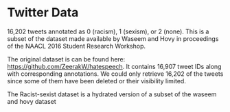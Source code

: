 # Twitter Data

16,202 tweets annotated as 0 (racism), 1 (sexism), or 2 (none).
This is a subset of the dataset made available by Waseem and Hovy
in proceedings of the NAACL 2016 Student Research Workshop.

The original dataset is can be found here: <https://github.com/ZeerakW/hatespeech>.
It contains 16,907 tweet IDs along with corresponding annotations. We could only
retrieve 16,202 of the tweets since some of them have been deleted or their visibility
limited.

The Racist-sexist dataset is a hydrated version of a subset of the waseem and hovy dataset

